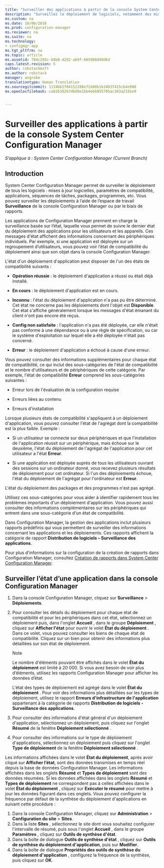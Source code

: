 ```yaml
---
title: "Surveiller des applications à partir de la console System Center Configuration Manager | System Center Configuration Manager"
description: "Surveillez le déploiement de logiciels, notamment des mises à jour, des paramètres de compatibilité et des applications à l’aide de l’espace de travail Surveillance dans Configuration Manager."
ms.custom: na
ms.date: 10/06/2016
ms.prod: configuration-manager
ms.reviewer: na
ms.suite: na
ms.technology:
- configmgr-app
ms.tgt_pltfrm: na
ms.topic: article
ms.assetid: 784c295c-b8b8-4202-ab9f-665908d49d6d
caps.latest.revision: 5
author: robstackmsft
ms.author: robstack
manager: angrobe
translationtype: Human Translation
ms.sourcegitcommit: 1134bb2f04152288e72d40b1b1083f415cb4e900
ms.openlocfilehash: ca82638267d6d9e1bb4eb6855785ac383a2191e9


---
```

# <a name="monitor-applications-from-the-system-center-configuration-manager-console"></a>Surveiller des applications à partir de la console System Center Configuration Manager

*S’applique à : System Center Configuration Manager (Current Branch)*


## <a name="introduction"></a>Introduction

System Center Configuration Manager permet de surveiller le déploiement de tous les logiciels : mises à jour logicielles, paramètres de compatibilité, applications, séquences de tâches, packages, programmes, etc. Vous pouvez surveiller les déploiements à l’aide de l’espace de travail **Surveillance** de la console Configuration Manager ou par le biais de rapports.  

 Les applications de Configuration Manager prennent en charge la surveillance basée sur l’état, laquelle vous permet de suivre le dernier état du déploiement des applications pour les utilisateurs et les appareils. Ces messages d'état affichent des informations concernant des périphériques individuels. Par exemple, si une application est déployée sur un regroupement d’utilisateurs, vous pouvez voir l’état de compatibilité du déploiement ainsi que son objet dans la console Configuration Manager.  

 L'état d'un déploiement d'application peut disposer de l'un des états de compatibilité suivants :  

-   **Opération réussie** : le déploiement d'application a réussi ou était déjà installé.  

-   **En cours** : le déploiement d'application est en cours.  

-   **Inconnu** : l'état du déploiement d'application n'a pas pu être déterminé. Cet état ne concerne pas les déploiements dont l'objet est **Disponible**. Cet état s'affiche généralement lorsque les messages d'état émanant du client n'ont pas encore été reçus.  

-   **Config non satisfaite** : l'application n'a pas été déployée, car elle n'était pas conforme à une dépendance ou à une règle de spécification, ou car le système d'exploitation sur lequel elle a été déployée n'était pas concerné.  

-   **Erreur** : le déploiement d'application a échoué à cause d'une erreur.  
  
Vous pouvez consulter des informations supplémentaires pour chaque état de compatibilité, ce qui inclut des sous-catégories de l'état de compatibilité et le nombre d'utilisateurs et de périphériques de cette catégorie. Par exemple, l'état de compatibilité **Erreur** comprend les sous-catégories suivantes :  
  
-   Erreur lors de l'évaluation de la configuration requise  

-   Erreurs liées au contenu  

-   Erreurs d'installation  

 Lorsque plusieurs états de compatibilité s'appliquent à un déploiement d'application, vous pouvez consulter l'état de l'agrégat dont la compatibilité est la plus faible. Exemple :  

-   Si un utilisateur se connecte sur deux périphériques et que l'installation de l'application réussit sur un périphérique, mais échoue sur le deuxième, l'état du déploiement de l'agrégat de l'application pour cet utilisateur a l'état **Erreur**.  

-   Si une application est déployée auprès de tous les utilisateurs ouvrant des sessions sur un ordinateur donné, vous recevez plusieurs résultats de déploiement pour cet ordinateur. Si l'un des déploiements échoue, l'état du déploiement de l'agrégat pour l'ordinateur est **Erreur**.  
  
L'état du déploiement des packages et des programmes n'est pas agrégé.  
  
 Utilisez ces sous-catégories pour vous aider à identifier rapidement tous les problèmes importants d'un déploiement d'application. Vous pouvez aussi consulter des informations complémentaires sur les périphériques qui entrent dans une sous-catégorie d'un état de compatibilité.  

 Dans Configuration Manager, la gestion des applications inclut plusieurs rapports prédéfinis qui vous permettent de surveiller des informations concernant les applications et les déploiements. Ces rapports affichent la catégorie de rapport **Distribution de logiciels – Surveillance des applications**.  

 Pour plus d’informations sur la configuration de la création de rapports dans Configuration Manager, consultez [Création de rapports dans System Center Configuration Manager](../../core/servers/manage/reporting.md).  
  
## <a name="monitor-the-state-of-an-application-in-the-configuration-manager-console"></a>Surveiller l’état d’une application dans la console Configuration Manager  
  
1.  Dans la console Configuration Manager, cliquez sur **Surveillance** > **Déploiements**.  
  
3.  Pour consulter les détails du déploiement pour chaque état de compatibilité et pour les périphériques dans cet état, sélectionnez un déploiement puis, dans l'onglet **Accueil** , dans le groupe **Déploiement** , cliquez sur **Afficher l'état** pour ouvrir le volet **État du déploiement** . Dans ce volet, vous pouvez consulter les biens de chaque état de compatibilité. Cliquez sur un bien pour obtenir des informations plus détaillées sur son état de déploiement.  

    > [!NOTE]  
    >  Le nombre d'éléments pouvant être affichés dans le volet **État du déploiement** est limité à 20 000. Si vous avez besoin de voir plus d’éléments, utilisez les rapports Configuration Manager pour afficher les données d’état.  
    >   
    >  L'état des types de déploiement est agrégé dans le volet **État du déploiement** . Pour voir des informations plus détaillées sur les types de déploiement, utilisez le rapport **Erreurs d'infrastructure de l'application** appartenant à la catégorie de rapports **Distribution de logiciels - Surveillance des applications**.  

4.  Pour consulter des informations d'état général d'un déploiement d'application, sélectionnez un déploiement, puis cliquez sur l'onglet **Résumé** de la fenêtre **Déploiement sélectionné** .  

5.  Pour consulter des informations sur le type de déploiement d'applications, sélectionnez un déploiement puis cliquez sur l'onglet **Type de déploiement** de la fenêtre **Déploiement sélectionné** .  

Les informations affichées dans le volet **État du déploiement**, après avoir cliqué sur **Afficher l’état**, sont des données transmises en temps réel depuis la base de données Configuration Manager. Les informations affichées dans les onglets **Résumé** et **Types de déploiement** sont des données résumées. Si les données affichées dans les onglets **Résumé** et **Types de déploiement** ne correspondent pas à celles affichées dans le volet **État du déploiement** , cliquez sur **Exécuter le résumé** pour mettre à jour les données figurant dans ces onglets. Vous pouvez configurer la fréquence par défaut de la synthèse du déploiement d'applications en suivant cette procédure :  
1. Dans la console Configuration Manager, cliquez sur **Administration** > **Configuration du site** > **Sites**.
2. Dans la liste **Sites** , sélectionnez le site dont vous souhaitez configurer l'intervalle de résumé, puis sous l'onglet **Accueil** , dans le groupe **Paramètres** , cliquez sur **Outils de synthèse d'état**.
3. Dans la boîte de dialogue **Outils de synthèse d'état** , cliquez sur **Outils de synthèse du déploiement d'application**, puis sur **Modifier**.  
4. Dans la boîte de dialogue **Propriétés des outils de synthèse du déploiement d'application** , configurez la fréquence de la synthèse, puis cliquez sur **OK**.  



<!--HONumber=Nov16_HO1-->


